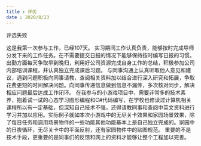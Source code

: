 ```yaml
---
title : 评优
date : 2020/8/23
---
```


评选失败

这是我第一次参与工作，已经107天。
实习期间工作认真负责，能够按时完成导师分发下来的工作任务。在不需要提交日报的情况下能够保持按时编写日报的习惯。出勤方面每天争取早到晚归，利用好公司资源完成自身工作的总结，积极参加公司内部培训课程，并认真独立完成课后习题。
与同事沟通上认真听取他人意见和建议，遇到问题积极向同事请教，查阅相关资料加以结合进行深入研究和拓展，争取花费更短的时间解决问题。向同事传递信息做到信息不漏传，多次核对同步，解决相应问题最后达成工作闭环。
在我参与的小游戏项目中，需要非常多的技术素养，抱着试一试的心态学习图形编程和C#代码编写，在学校也修读过计算机相关课程所以有一定基础，但深知自己技术不强，还得请教同事和查阅中英文资料进行学习并加以应用。实际例子就如本次小游戏中的无尽关卡效果和家园场景效果，除了每日任务和调用场景物件的一些功能其他功能基本上是自己独立完成的。家园中的日夜循环，无尽关卡中的平面反射，还有家园物件中的贴图规范。
重要的不是技术手段，更重要的是同事们的反馈和网上的资料才能够让整个工程加以完善。